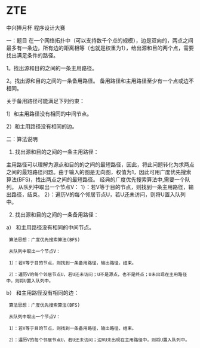 ZTE
===

中兴捧月杯 程序设计大赛

一：题目
在一个网络拓扑中（可以支持数千个点的规模），边是双向的，两点之间最多有一条边，所有边的距离相等（也就是权重为1），给出源和目的两个点，需要找出满足条件的路径。

1。找出源和目的之间的一条主用路径。

2。找出源和目的之间的一条备用路径。 备用路径和主用路径至少有一个点或边不相同。

 关于备用路径可能满足下列约束：
 
 1）和主用路径没有相同的中间节点。
 
 2）和主用路径没有相同的边。
 
二：算法说明

1.	找出源和目的之间的一条主用路径：

   主用路径可以理解为源点和目的的之间的最短路径，因此，将此问题转化为求两点之间的最短路径问题。由于输入的图是无向图，权值为1，因此可用广度优先搜索算法(BFS)，找出两点之间的最短路径。
   经典的广度优先搜索算法中,需要一个队列。
   从队列中取出一个节点V： 
   1）：若V等于目的节点，则找到一条主用路径，输出路径，结束。
   2）：遍历V的每个邻居节点U，若U还未访问，则将U置入队列中。


2.	找出源和目的之间的一条备用路径：

   a）	和主用路径没有相同的中间节点。

     算法思想：广度优先搜索算法(BFS)
     
     从队列中取出一个节点V：
     
     1）：若V等于目的节点，则找到一条备用路径，输出路径，结束。
     
     2）：遍历V的每个邻居节点U，若U还未访问；U不是源点，也不是终点；U未出现在主用路径中，则将U置入队列中。

   b）	和主用路径没有相同的边：

     算法思想：广度优先搜索算法(BFS)
     
     从队列中取出一个节点V：
     
     1）：若V等于目的节点，则找到一条备用路径，输出路径，结束。
     
     2）：遍历V的每个邻居节点U，若U还未访问；边VU未出现在主用路径中，则将U置入队列中。


